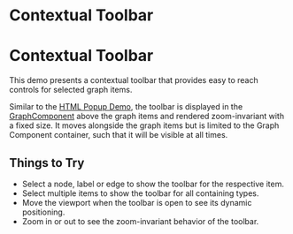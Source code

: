 <!--
 //////////////////////////////////////////////////////////////////////////////
 // @license
 // This file is part of yFiles for HTML 2.6.0.2.
 // Use is subject to license terms.
 //
 // Copyright (c) 2000-2023 by yWorks GmbH, Vor dem Kreuzberg 28,
 // 72070 Tuebingen, Germany. All rights reserved.
 //
 //////////////////////////////////////////////////////////////////////////////
-->
# Contextual Toolbar

# Contextual Toolbar

This demo presents a contextual toolbar that provides easy to reach controls for selected graph items.

Similar to the [HTML Popup Demo](../../view/htmlpopup/), the toolbar is displayed in the [GraphComponent](https://docs.yworks.com/yfileshtml/#/api/GraphComponent) above the graph items and rendered zoom-invariant with a fixed size. It moves alongside the graph items but is limited to the Graph Component container, such that it will be visible at all times.

## Things to Try

- Select a node, label or edge to show the toolbar for the respective item.
- Select multiple items to show the toolbar for all containing types.
- Move the viewport when the toolbar is open to see its dynamic positioning.
- Zoom in or out to see the zoom-invariant behavior of the toolbar.
